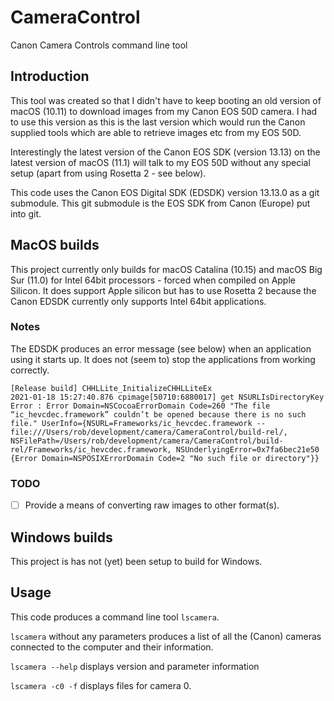 # CameraControl

Canon Camera Controls command line tool

## Introduction

This tool was created so that I didn't have to keep booting an old version of macOS (10.11) to download images from my Canon EOS 50D camera. I had to use this version as this is the last version which would run the Canon supplied tools which are able to retrieve images etc from my EOS 50D.

Interestingly the latest version of the Canon EOS SDK (version 13.13) on the latest version of macOS (11.1) will talk to my EOS 50D without any special setup (apart from using Rosetta 2 - see below).

This code uses the Canon EOS Digital SDK (EDSDK) version 13.13.0 as a git submodule. This git submodule is the EOS SDK from Canon (Europe) put into git.

## MacOS builds

This project currently only builds for macOS Catalina (10.15) and macOS Big Sur (11.0) for Intel 64bit processors - forced when compiled on Apple Silicon. It does support Apple silicon but has to use Rosetta 2 because the Canon EDSDK currently only supports Intel 64bit applications.

### Notes

The EDSDK produces an error message (see below) when an application using it starts up. It does not (seem to) stop the applications from working correctly.

```lang-none
[Release build] CHHLLite_InitializeCHHLLiteEx 
2021-01-18 15:27:40.876 cpimage[50710:6880017] get NSURLIsDirectoryKey Error : Error Domain=NSCocoaErrorDomain Code=260 "The file “ic_hevcdec.framework” couldn’t be opened because there is no such file." UserInfo={NSURL=Frameworks/ic_hevcdec.framework -- file:///Users/rob/development/camera/CameraControl/build-rel/, NSFilePath=/Users/rob/development/camera/CameraControl/build-rel/Frameworks/ic_hevcdec.framework, NSUnderlyingError=0x7fa6bec21e50 {Error Domain=NSPOSIXErrorDomain Code=2 "No such file or directory"}}
```

### TODO

- [ ] Provide a means of converting raw images to other format(s).

## Windows builds

This project is has not (yet) been setup to build for Windows.

## Usage

This code produces a command line tool `lscamera`.

`lscamera` without any parameters produces a list of all the (Canon) cameras connected to the computer and their information.

`lscamera --help` displays version and parameter information

`lscamera -c0 -f` displays files for camera 0.
